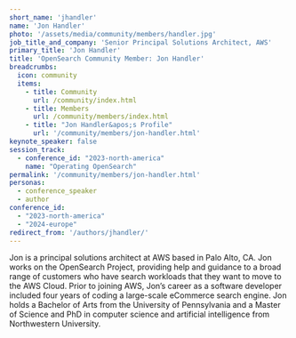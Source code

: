 ```yaml
---
short_name: 'jhandler'
name: 'Jon Handler'
photo: '/assets/media/community/members/handler.jpg'
job_title_and_company: 'Senior Principal Solutions Architect, AWS'
primary_title: 'Jon Handler'
title: 'OpenSearch Community Member: Jon Handler'
breadcrumbs:
  icon: community
  items:
    - title: Community
      url: /community/index.html
    - title: Members
      url: /community/members/index.html
    - title: "Jon Handler&apos;s Profile"
      url: '/community/members/jon-handler.html'
keynote_speaker: false
session_track: 
  - conference_id: "2023-north-america"
    name: "Operating OpenSearch"
permalink: '/community/members/jon-handler.html'
personas:
  - conference_speaker
  - author
conference_id:
  - "2023-north-america"
  - "2024-europe"
redirect_from: '/authors/jhandler/'
---
```


Jon is a principal solutions architect at AWS based in Palo Alto, CA. Jon works on the OpenSearch Project, providing help and guidance to a broad range of customers who have search workloads that they want to move to the AWS Cloud. Prior to joining AWS, Jon’s career as a software developer included four years of coding a large-scale eCommerce search engine. Jon holds a Bachelor of Arts from the University of Pennsylvania and a Master of Science and PhD in computer science and artificial intelligence from Northwestern University.

